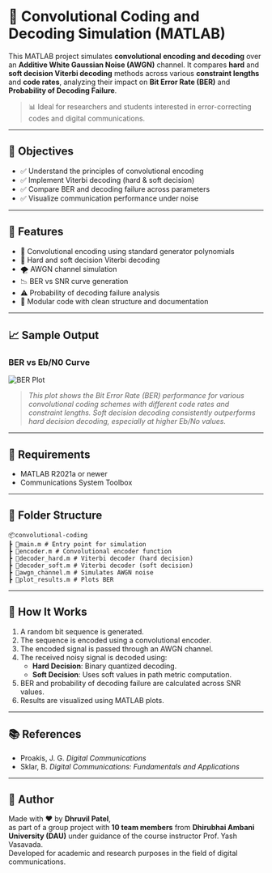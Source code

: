 # 🔗 Convolutional Coding and Decoding Simulation (MATLAB)

This MATLAB project simulates **convolutional encoding and decoding** over an **Additive White Gaussian Noise (AWGN)** channel. It compares **hard** and **soft decision Viterbi decoding** methods across various **constraint lengths** and **code rates**, analyzing their impact on **Bit Error Rate (BER)** and **Probability of Decoding Failure**.

> 📊 Ideal for researchers and students interested in error-correcting codes and digital communications.

---

## 🎯 Objectives

- ✅ Understand the principles of convolutional encoding
- ✅ Implement Viterbi decoding (hard & soft decision)
- ✅ Compare BER and decoding failure across parameters
- ✅ Visualize communication performance under noise

---

## 📌 Features

- 🚀 Convolutional encoding using standard generator polynomials  
- 🧠 Hard and soft decision Viterbi decoding  
- 🌪️ AWGN channel simulation  
- 📉 BER vs SNR curve generation  
- ⚠️ Probability of decoding failure analysis  
- 📂 Modular code with clean structure and documentation

---

## 📈 Sample Output

### BER vs Eb/N0 Curve

![BER Plot](results/ber_plot.png)

> *This plot shows the Bit Error Rate (BER) performance for various convolutional coding schemes with different code rates and constraint lengths. Soft decision decoding consistently outperforms hard decision decoding, especially at higher Eb/No values.*

---

## 🧰 Requirements

- MATLAB R2021a or newer
- Communications System Toolbox

---

## 📁 Folder Structure

```
📦convolutional-coding
┣ 📜main.m # Entry point for simulation
┣ 📜encoder.m # Convolutional encoder function
┣ 📜decoder_hard.m # Viterbi decoder (hard decision)
┣ 📜decoder_soft.m # Viterbi decoder (soft decision)
┣ 📜awgn_channel.m # Simulates AWGN noise
┣ 📜plot_results.m # Plots BER 
```
---

## 🧪 How It Works

1. A random bit sequence is generated.
2. The sequence is encoded using a convolutional encoder.
3. The encoded signal is passed through an AWGN channel.
4. The received noisy signal is decoded using:
   - **Hard Decision**: Binary quantized decoding.
   - **Soft Decision**: Uses soft values in path metric computation.
5. BER and probability of decoding failure are calculated across SNR values.
6. Results are visualized using MATLAB plots.

---

## 📚 References

- Proakis, J. G. *Digital Communications*  
- Sklar, B. *Digital Communications: Fundamentals and Applications*  

---

## 👤 Author

Made with ❤️ by **Dhruvil Patel**,  
as part of a group project with **10 team members** from **Dhirubhai Ambani University (DAU)** under guidance of the course instructor Prof. Yash Vasavada.  
Developed for academic and research purposes in the field of digital communications.

